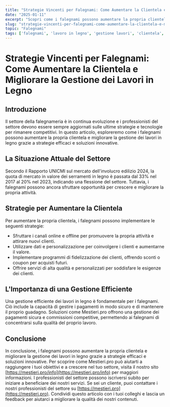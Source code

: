 ```yaml
---
title: "Strategie Vincenti per Falegnami: Come Aumentare la Clientela e Migliorare la Gestione dei Lavori in Legno"
date: "2025-01-11"
excerpt: "Scopri come i falegnami possono aumentare la propria clientela e migliorare la gestione dei lavori in legno grazie a strategie efficaci e piattaforme senza commissioni."
slug: "strategie-vincenti-per-falegnami-come-aumentare-la-clientela-e-migliorare-la-gestione-dei-lavori-in-legno"
topic: "Falegnami"
tags: ['falegnami', 'lavoro in legno', 'gestione lavori', 'clientela', 'piattaforme senza commissioni']
---
```

# Strategie Vincenti per Falegnami: Come Aumentare la Clientela e Migliorare la Gestione dei Lavori in Legno

## Introduzione

Il settore della falegnameria è in continua evoluzione e i professionisti del settore devono essere sempre aggiornati sulle ultime strategie e tecnologie per rimanere competitivi. In questo articolo, esploreremo come i falegnami possono aumentare la propria clientela e migliorare la gestione dei lavori in legno grazie a strategie efficaci e soluzioni innovative.

## La Situazione Attuale del Settore

Secondo il Rapporto UNICMI sul mercato dell'involucro edilizio 2024, la quota di mercato in valore dei serramenti in legno è passata dal 33% nel 2017 al 20% nel 2023, indicando una flessione del settore. Tuttavia, i falegnami possono ancora sfruttare opportunità per crescere e migliorare la propria attività.

## Strategie per Aumentare la Clientela

Per aumentare la propria clientela, i falegnami possono implementare le seguenti strategie:

* Sfruttare i canali online e offline per promuovere la propria attività e attirare nuovi clienti.
* Utilizzare dati e personalizzazione per coinvolgere i clienti e aumentarne il valore.
* Implementare programmi di fidelizzazione dei clienti, offrendo sconti o coupon per acquisti futuri.
* Offrire servizi di alta qualità e personalizzati per soddisfare le esigenze dei clienti.

## L'Importanza di una Gestione Efficiente

Una gestione efficiente dei lavori in legno è fondamentale per i falegnami. Ciò include la capacità di gestire i pagamenti in modo sicuro e di mantenere il proprio guadagno. Soluzioni come Mestieri.pro offrono una gestione dei pagamenti sicura e commissioni competitive, permettendo ai falegnami di concentrarsi sulla qualità del proprio lavoro.

## Conclusione

In conclusione, i falegnami possono aumentare la propria clientela e migliorare la gestione dei lavori in legno grazie a strategie efficaci e soluzioni innovative. Per scoprire come Mestieri.pro può aiutarti a raggiungere i tuoi obiettivi e a crescere nel tuo settore, visita il nostro sito [https://mestieri.pro/info](https://mestieri.pro/info) per maggiori informazioni. I professionisti del settore possono iscriversi subito per iniziare a beneficiare dei nostri servizi. Se sei un cliente, puoi contattare i nostri professionisti del settore su [https://mestieri.pro](https://mestieri.pro). Condividi questo articolo con i tuoi colleghi e lascia un feedback per aiutarci a migliorare la qualità dei nostri contenuti.